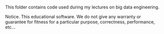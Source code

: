 This folder contains code used during my lectures on big data engineering.

Notice. This educational software.
We do not give any warranty or guarantee for fitness for a particular purpose, correctness, performance, etc...
